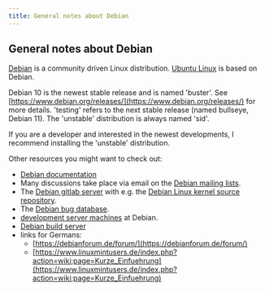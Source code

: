 ```yaml
---
title: General notes about Debian
---
```



General notes about Debian
--------------------------

[Debian](https://www.debian.org/) is a community driven Linux distribution.
[Ubuntu Linux](https://ubuntu.com/) is based on Debian.

Debian 10 is the newest stable release and is named 'buster'.
See [https://www.debian.org/releases/](https://www.debian.org/releases/) for more details.
'testing' refers to the next stable release (named bullseye, Debian 11).
The 'unstable' distribution is always named 'sid'.

If you are a developer and interested in the newest developments, I recommend
installing the 'unstable' distribution.

Other resources you might want to check out:

- [Debian documentation](https://www.debian.org/doc/)
- Many discussions take place via email on the [Debian mailing lists](https://lists.debian.org/).
- The [Debian gitlab server](https://salsa.debian.org/) with e.g.
  the [Debian Linux kernel source repository](https://salsa.debian.org/kernel-team/linux/commits/master).
- The [Debian bug database](https://www.debian.org/Bugs/).
- [development server machines](https://db.debian.org/machines.cgi) at Debian.
- [Debian build server](https://buildd.debian.org/status/)
- links for Germans:
  - [https://debianforum.de/forum/](https://debianforum.de/forum/)
  - [https://www.linuxmintusers.de/index.php?action=wiki;page=Kurze_Einfuehrung](https://www.linuxmintusers.de/index.php?action=wiki;page=Kurze_Einfuehrung)

